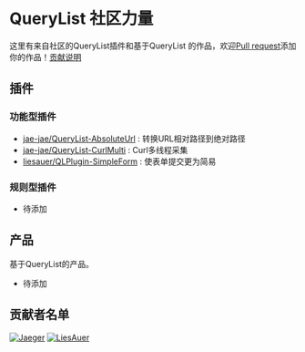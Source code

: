 # QueryList 社区力量
这里有来自社区的QueryList插件和基于QueryList 的作品，欢迎[Pull request](CONTRIBUTING.md)添加你的作品！[贡献说明](CONTRIBUTING.md)

## 插件
### 功能型插件
- [jae-jae/QueryList-AbsoluteUrl](https://github.com/jae-jae/QueryList-AbsoluteUrl) : 转换URL相对路径到绝对路径
- [jae-jae/QueryList-CurlMulti](https://github.com/jae-jae/QueryList-CurlMulti) : Curl多线程采集
- [liesauer/QLPlugin-SimpleForm](https://github.com/liesauer/QLPlugin-SimpleForm) : 使表单提交更为简易

### 规则型插件
- 待添加

##  产品
基于QueryList的产品。

- 待添加

## 贡献者名单
[![Jaeger](https://avatars2.githubusercontent.com/u/5620429?v=4&s=50)](https://github.com/jae-jae)
[![LiesAuer](https://avatars2.githubusercontent.com/u/8676741?v=4&s=50)](https://github.com/liesauer)
